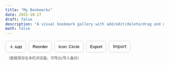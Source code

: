 ```yaml
---
title: "My Bookmarks"
date: 2025-10-27
draft: false
description: "A visual bookmark gallery with add/edit/delete/drag and drop."
math: false
---
```


<style>
/* 容器与工具栏 */
.bookmark-wrap{max-width:1100px;margin:0 auto;}
.bookmark-toolbar{display:flex;flex-wrap:wrap;gap:.5rem;margin:1rem 0}
.bookmark-toolbar button,.bookmark-toolbar label{
  padding:.5rem .75rem;border:1px solid var(--card-border,#3333);border-radius:.6rem;
  background:var(--card-bg,transparent);cursor:pointer
}
.bookmark-toolbar input[type="file"]{display:none}

/* 网格 */
.bookmark-grid{
  display:grid;grid-template-columns:repeat(auto-fill,minmax(140px,1fr));
  gap:1rem
}

/* 卡片 */
.b-card{
  user-select:none; background:var(--card-bg,rgba(255,255,255,.02));
  border:1px solid var(--card-border,#0002); border-radius:1rem;
  padding:1rem; text-align:center; position:relative
}
.b-card[draggable="true"]{cursor:grab}
.b-card.dragging{opacity:.5}

/* 图标：圆与方切换 */
.b-icon{width:72px;height:72px;margin:0 auto .6rem auto;display:grid;place-items:center;
  background:linear-gradient(180deg,#7aa6ff22,#7aa6ff11); border:1px solid #0002;
  overflow:hidden; font-weight:600; font-size:22px; color:#8892b0
}
.b-icon.circle{border-radius:999px}
.b-icon.rounded{border-radius:18px}
.b-icon img{width:100%;height:100%;object-fit:cover}

/* 名称 */
.b-name{font-weight:600;font-size:.98rem;line-height:1.2;margin-top:.25rem;word-break:break-word}

/* 控制按钮（hover 显示） */
.b-ctrl{position:absolute;top:.4rem;right:.4rem;display:flex;gap:.25rem;opacity:0;transition:.15s}
.b-card:hover .b-ctrl{opacity:1}
.b-ctrl button{
  border:1px solid #0002;background:rgba(0,0,0,.05);backdrop-filter:saturate(1.2);
  border-radius:.5rem;padding:.2rem .45rem;font-size:.8rem;cursor:pointer
}

/* 新建/编辑面板 */
.b-editor{display:none;margin:1rem 0;padding:1rem;border:1px dashed #0003;border-radius:1rem}
.b-editor label{display:block;font-size:.9rem;margin:.35rem 0 .15rem}
.b-editor input{width:100%;padding:.55rem;border-radius:.6rem;border:1px solid #0003;background:transparent}
.b-editor .row{display:grid;grid-template-columns:1fr 1fr;gap:.75rem}
.b-editor .actions{display:flex;gap:.5rem;margin-top:.75rem}
.b-empty{opacity:.6;text-align:center;padding:2rem 0}

/* 主题变量（兼容暗色） */
:root{--card-bg:transparent;--card-border:#0003}
html.dark :root{--card-border:#fff1}
</style>

<div class="bookmark-wrap">
  <div class="bookmark-toolbar">
    <button id="btn-add">＋ Add</button>
    <button id="btn-reorder">Reorder</button>
    <button id="btn-shape">Icon: Circle</button>
    <button id="btn-export">Export</button>
    <label>Import <input id="file-import" type="file" accept="application/json"></label>
    <small style="opacity:.7;margin-left:.25rem">（数据保存在本机浏览器，可导出/导入备份）</small>
  </div>

  <!-- 新建/编辑表单 -->
  <div class="b-editor" id="editor">
    <div class="row">
      <div>
        <label>Title / 名称</label>
        <input id="f-title" placeholder="例如：Overleaf">
      </div>
      <div>
        <label>URL / 网址</label>
        <input id="f-url" placeholder="https://www.overleaf.com/">
      </div>
    </div>
    <div class="row">
      <div>
        <label>Icon URL（可留空，自动抓取网站图标）</label>
        <input id="f-icon" placeholder="https://.../logo.png">
      </div>
      <div>
        <label>Tag（可选）</label>
        <input id="f-tag" placeholder="科研 / 工具">
      </div>
    </div>
    <div class="actions">
      <button id="btn-save">Save</button>
      <button id="btn-cancel" type="button">Cancel</button>
    </div>
  </div>

  <div id="grid" class="bookmark-grid"></div>
  <div id="empty" class="b-empty" style="display:none;">空空如也，点击上方「Add」开始添加吧。</div>
</div>

<script>
(() => {
  const KEY = "bookmarks_v1";
  const grid = document.getElementById('grid');
  const empty = document.getElementById('empty');
  const editor = document.getElementById('editor');
  const fTitle = document.getElementById('f-title');
  const fUrl = document.getElementById('f-url');
  const fIcon = document.getElementById('f-icon');
  const fTag = document.getElementById('f-tag');
  const btnAdd = document.getElementById('btn-add');
  const btnSave = document.getElementById('btn-save');
  const btnCancel = document.getElementById('btn-cancel');
  const btnReorder = document.getElementById('btn-reorder');
  const btnShape = document.getElementById('btn-shape');
  const btnExport = document.getElementById('btn-export');
  const fileImport = document.getElementById('file-import');

  let shape = localStorage.getItem('bm_shape') || 'circle'; // circle or rounded
  let reorderMode = false;
  let editingIndex = null;

  // 默认示例（仅首次）
  const defaults = [
    {title:"Overleaf", url:"https://www.overleaf.com/", icon:"", tag:"科研"},
    {title:"GitHub", url:"https://github.com/", icon:"", tag:"Dev"},
    {title:"ArXiv", url:"https://arxiv.org/", icon:"", tag:"Paper"}
  ];

  function load(){
    const raw = localStorage.getItem(KEY);
    let arr = [];
    try{ arr = raw ? JSON.parse(raw) : []; }catch{ arr = []; }
    if(arr.length === 0){
      arr = defaults;
      save(arr);
    }
    return arr;
  }
  function save(arr){
    localStorage.setItem(KEY, JSON.stringify(arr));
    render();
  }

  function faviconFor(u){
    try{
      const url = new URL(u);
      return `https://www.google.com/s2/favicons?sz=128&domain_url=${url.origin}`;
    }catch{
      return "";
    }
  }

  function initials(name){
    const s = (name||"").trim();
    if(!s) return "∎";
    const parts = s.split(/\s+/);
    const t = (parts[0][0]||"") + (parts[1]?.[0]||"");
    return t.toUpperCase();
  }

  function render(){
    const data = load();
    grid.innerHTML = "";
    empty.style.display = data.length ? "none" : "block";
    data.forEach((it,idx)=>{
      const card = document.createElement('div');
      card.className = 'b-card';
      card.dataset.index = idx;
      card.draggable = reorderMode;

      const ctrl = document.createElement('div');
      ctrl.className = 'b-ctrl';
      ctrl.innerHTML = `
        <button data-act="edit">Edit</button>
        <button data-act="del">Del</button>
      `;
      card.appendChild(ctrl);

      const icon = document.createElement('div');
      icon.className = 'b-icon ' + (shape === 'rounded' ? 'rounded' : 'circle');

      const img = document.createElement('img');
      const src = it.icon || faviconFor(it.url);
      if(src){
        img.src = src;
        img.alt = it.title || "";
        img.onerror = () => { icon.innerHTML = initials(it.title); img.remove(); };
        icon.appendChild(img);
      }else{
        icon.textContent = initials(it.title);
      }

      const name = document.createElement('div');
      name.className = 'b-name';
      name.textContent = it.title || '(untitled)';

      card.appendChild(icon);
      card.appendChild(name);
      grid.appendChild(card);

      // 点击直达
      card.addEventListener('click', e=>{
        const act = e.target?.dataset?.act;
        if(act) return; // 点击的是控制按钮
        if(reorderMode) return;
        window.open(it.url, '_blank','noopener');
      });

      // 控制按钮
      ctrl.addEventListener('click', e=>{
        const act = e.target?.dataset?.act;
        if(act === 'edit'){
          showEditor(idx, it);
        }else if(act === 'del'){
          const arr = load();
          arr.splice(idx,1);
          save(arr);
        }
        e.stopPropagation();
      });

      // 拖拽排序
      card.addEventListener('dragstart', e=>{
        card.classList.add('dragging');
        e.dataTransfer.setData('text/plain', String(idx));
      });
      card.addEventListener('dragend', ()=>card.classList.remove('dragging'));
      card.addEventListener('dragover', e=>{
        if(!reorderMode) return;
        e.preventDefault();
        const from = Number(e.dataTransfer.getData('text/plain'));
        const to = Number(card.dataset.index);
        if(from === to) return;
        const arr = load();
        const [moved] = arr.splice(from,1);
        arr.splice(to,0,moved);
        save(arr);
        // 需要更新 data-index
        Array.from(grid.children).forEach((c,i)=>c.dataset.index=i);
        e.dataTransfer.setData('text/plain', String(to));
      });
    });

    // 按钮文案
    btnReorder.textContent = reorderMode ? "Done" : "Reorder";
    btnShape.textContent = shape === 'circle' ? "Icon: Circle" : "Icon: Rounded";
  }

  function showEditor(index=null, item=null){
    editingIndex = index;
    editor.style.display = 'block';
    fTitle.value = item?.title || "";
    fUrl.value = item?.url || "";
    fIcon.value = item?.icon || "";
    fTag.value = item?.tag || "";
    fTitle.focus();
    window.scrollTo({top: editor.getBoundingClientRect().top + window.scrollY - 80, behavior:'smooth'});
  }
  function hideEditor(){ editor.style.display='none'; editingIndex=null; }

  // 事件绑定
  btnAdd.addEventListener('click', ()=>showEditor());
  btnCancel.addEventListener('click', hideEditor);
  btnSave.addEventListener('click', ()=>{
    const title = fTitle.value.trim();
    const url = fUrl.value.trim();
    const icon = fIcon.value.trim();
    const tag  = fTag.value.trim();
    if(!title || !url){ alert("Title 与 URL 不能为空"); return; }
    const arr = load();
    const obj = {title,url,icon,tag};
    if(editingIndex==null){ arr.push(obj); } else { arr[editingIndex]=obj; }
    save(arr);
    hideEditor();
  });

  btnReorder.addEventListener('click', ()=>{
    reorderMode = !reorderMode;
    render();
  });

  btnShape.addEventListener('click', ()=>{
    shape = (shape === 'circle' ? 'rounded' : 'circle');
    localStorage.setItem('bm_shape', shape);
    render();
  });

  btnExport.addEventListener('click', ()=>{
    const data = load();
    const blob = new Blob([JSON.stringify(data,null,2)], {type:'application/json'});
    const a = document.createElement('a');
    a.href = URL.createObjectURL(blob);
    a.download = 'bookmarks.json';
    a.click();
    URL.revokeObjectURL(a.href);
  });

  fileImport.addEventListener('change', async (e)=>{
    const f = e.target.files?.[0]; if(!f) return;
    const txt = await f.text();
    try{
      const arr = JSON.parse(txt);
      if(!Array.isArray(arr)) throw new Error('not array');
      save(arr);
    }catch(err){
      alert('导入失败：JSON 格式不正确');
    } finally {
      e.target.value = "";
    }
  });

  // 初始化
  render();
})();
</script>
